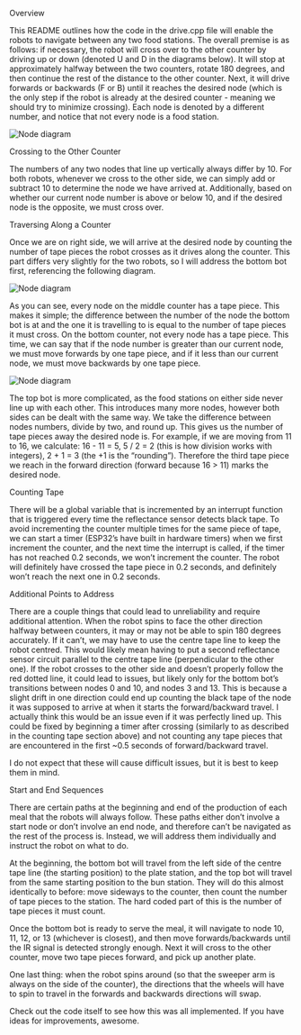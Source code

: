 Overview

This README outlines how the code in the drive.cpp file will enable the robots to navigate between any two food stations. The overall premise is as follows: if necessary, the robot will cross over to the other counter by driving up or down (denoted U and D in the diagrams below). It will stop at approximately halfway between the two counters, rotate 180 degrees, and then continue the rest of the distance to the other counter. Next, it will drive forwards or backwards (F or B) until it reaches the desired node (which is the only step if the robot is already at the desired counter - meaning we should try to minimize crossing). Each node is denoted by a different number, and notice that not every node is a food station.

![Node diagram](images/full_node_diagram.jpg)

Crossing to the Other Counter

The numbers of any two nodes that line up vertically always differ by 10. For both robots, whenever we cross to the other side, we can simply add or subtract 10 to determine the node we have arrived at. Additionally, based on whether our current node number is above or below 10, and if the desired node is the opposite, we must cross over.

Traversing Along a Counter

Once we are on right side, we will arrive at the desired node by counting the number of tape pieces the robot crosses as it drives along the counter. This part differs very slightly for the two robots, so I will address the bottom bot first, referencing the following diagram.

![Node diagram](images/bottom_node_diagram.jpg)

As you can see, every node on the middle counter has a tape piece. This makes it simple; the difference between the number of the node the bottom bot is at and the one it is travelling to is equal to the number of tape pieces it must cross. On the bottom counter, not every node has a tape piece. This time, we can say that if the node number is greater than our current node, we must move forwards by one tape piece, and if it less than our current node, we must move backwards by one tape piece.

![Node diagram](images/top_node_diagram.jpg)

The top bot is more complicated, as the food stations on either side never line up with each other. This introduces many more nodes, however both sides can be dealt with the same way. We take the difference between nodes numbers, divide by two, and round up. This gives us the number of tape pieces away the desired node is. For example, if we are moving from 11 to 16, we calculate: 16 - 11 = 5, 5 / 2 = 2 (this is how division works with integers), 2 + 1 = 3 (the +1 is the “rounding”). Therefore the third tape piece we reach in the forward direction (forward because 16 > 11) marks the desired node.

Counting Tape

There will be a global variable that is incremented by an interrupt function that is triggered every time the reflectance sensor detects black tape. To avoid incrementing the counter multiple times for the same piece of tape, we can start a timer (ESP32’s have built in hardware timers) when we first increment the counter, and the next time the interrupt is called, if the timer has not reached 0.2 seconds, we won’t increment the counter. The robot will definitely have crossed the tape piece in 0.2 seconds, and definitely won’t reach the next one in 0.2 seconds.

Additional Points to Address

There are a couple things that could lead to unreliability and require additional attention. When the robot spins to face the other direction halfway between counters, it may or may not be able to spin 180 degrees accurately. If it can’t, we may have to use the centre tape line to keep the robot centred. This would likely mean having to put a second reflectance sensor circuit parallel to the centre tape line (perpendicular to the other one). If the robot crosses to the other side and doesn’t properly follow the red dotted line, it could lead to issues, but likely only for the bottom bot’s transitions between nodes 0 and 10, and nodes 3 and 13. This is because a slight drift in one direction could end up counting the black tape of the node it was supposed to arrive at when it starts the forward/backward travel. I actually think this would be an issue even if it was perfectly lined up. This could be fixed by beginning a timer after crossing (similarly to as described in the counting tape section above) and not counting any tape pieces that are encountered in the first ~0.5 seconds of forward/backward travel.

I do not expect that these will cause difficult issues, but it is best to keep them in mind.

Start and End Sequences

There are certain paths at the beginning and end of the production of each meal that the robots will always follow. These paths either don’t involve a start node or don’t involve an end node, and therefore can’t be navigated as the rest of the process is. Instead, we will address them individually and instruct the robot on what to do.

At the beginning, the bottom bot will travel from the left side of the centre tape line (the starting position) to the plate station, and the top bot will travel from the same starting position to the bun station. They will do this almost identically to before: move sideways to the counter, then count the number of tape pieces to the station. The hard coded part of this is the number of tape pieces it must count.

Once the bottom bot is ready to serve the meal, it will navigate to node 10, 11, 12, or 13 (whichever is closest), and then move forwards/backwards until the IR signal is detected strongly enough. Next it will cross to the other counter, move two tape pieces forward, and pick up another plate.

One last thing: when the robot spins around (so that the sweeper arm is always on the side of the counter), the directions that the wheels will have to spin to travel in the forwards and backwards directions will swap.

Check out the code itself to see how this was all implemented. If you have ideas for improvements, awesome.
